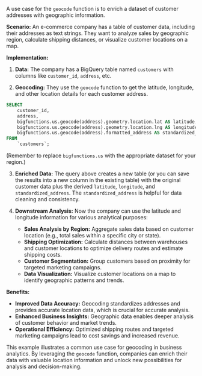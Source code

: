 A use case for the `geocode` function is to enrich a dataset of customer addresses with geographic information.

**Scenario:** An e-commerce company has a table of customer data, including their addresses as text strings. They want to analyze sales by geographic region, calculate shipping distances, or visualize customer locations on a map.

**Implementation:**

1. **Data:** The company has a BigQuery table named `customers` with columns like `customer_id`, `address`, etc.

2. **Geocoding:** They use the `geocode` function to get the latitude, longitude, and other location details for each customer address.

```sql
SELECT
    customer_id,
    address,
    bigfunctions.us.geocode(address).geometry.location.lat AS latitude,
    bigfunctions.us.geocode(address).geometry.location.lng AS longitude,
    bigfunctions.us.geocode(address).formatted_address AS standardized_address
FROM
    `customers`;
```
(Remember to replace `bigfunctions.us` with the appropriate dataset for your region.)

3. **Enriched Data:** The query above creates a new table (or you can save the results into a new column in the existing table) with the original customer data plus the derived `latitude`, `longitude`, and `standardized_address`.  The `standardized_address` is helpful for data cleaning and consistency.

4. **Downstream Analysis:**  Now the company can use the latitude and longitude information for various analytical purposes:

    * **Sales Analysis by Region:** Aggregate sales data based on customer location (e.g., total sales within a specific city or state).
    * **Shipping Optimization:** Calculate distances between warehouses and customer locations to optimize delivery routes and estimate shipping costs.
    * **Customer Segmentation:** Group customers based on proximity for targeted marketing campaigns.
    * **Data Visualization:**  Visualize customer locations on a map to identify geographic patterns and trends.

**Benefits:**

* **Improved Data Accuracy:**  Geocoding standardizes addresses and provides accurate location data, which is crucial for accurate analysis.
* **Enhanced Business Insights:**  Geographic data enables deeper analysis of customer behavior and market trends.
* **Operational Efficiency:** Optimized shipping routes and targeted marketing campaigns lead to cost savings and increased revenue.


This example illustrates a common use case for geocoding in business analytics. By leveraging the `geocode` function, companies can enrich their data with valuable location information and unlock new possibilities for analysis and decision-making.
